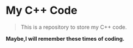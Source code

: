 # My C++ Code
> This is a repository to store my C++ code.

**Maybe,I will remember these times of coding.**
